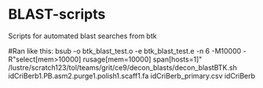 # BLAST-scripts

Scripts for automated blast searches from btk


#Ran like this:
bsub -o btk_blast_test.o -e btk_blast_test.e  -n 6 -M10000 -R"select[mem>10000] rusage[mem=10000] span[hosts=1]" /lustre/scratch123/tol/teams/grit/ce9/decon_blasts/decon_blastBTK.sh idCriBerb1.PB.asm2.purge1.polish1.scaff1.fa idCriBerb_primary.csv idCriBerb
